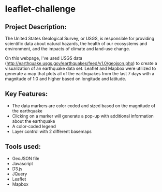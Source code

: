 # leaflet-challenge
## Project Description:

The United States Geological Survey, or USGS, is responsible for providing scientific data about natural hazards, the health of our ecosystems and environment, and the impacts of climate and land-use change. 

On this webpage, I've used USGS data (http://earthquake.usgs.gov/earthquakes/feed/v1.0/geojson.php) to create a visualization of an earthquake data set. Leaflet and Mapbox were utilized to generate a map that plots all of the earthquakes from the last 7 days with a magnitude of 1.0 and higher based on longitude and latitude.


## Key Features:
* The data markers are color coded and sized based on the magnitude of the earthquake
* Clicking on a marker will generate a pop-up with additional information about the earthquake
* A color-coded legend
* Layer control with 2 different basemaps
  

## Tools used:
* GeoJSON file
* Javascript
* D3.js
* JQuery
* Leaflet
* Mapbox
  
